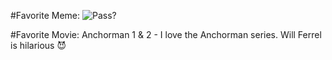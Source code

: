 #Favorite Meme:
![Pass?](http://funny-pictures-blog.com/wp-content/uploads/funny-pictures/Best-MEME.jpg)


#Favorite Movie:
Anchorman 1 & 2 - I love the Anchorman series. Will Ferrel is hilarious :smiling_imp:

